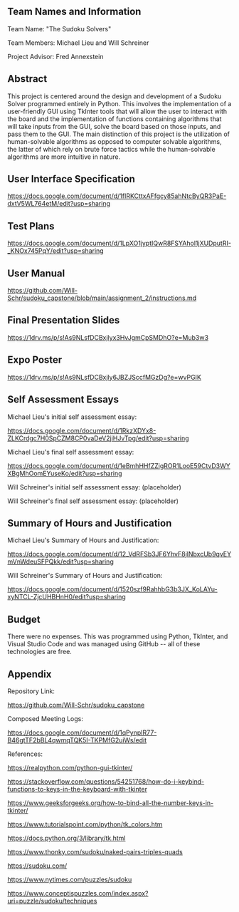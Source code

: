 ## Team Names and Information
Team Name: "The Sudoku Solvers"


Team Members: Michael Lieu and Will Schreiner


Project Advisor: Fred Annexstein

## Abstract
This project is centered around the design and development of a Sudoku Solver programmed entirely in Python. This involves the implementation 
of a user-friendly GUI using TkInter tools that will allow the user to interact with the board and the implementation of functions containing 
algorithms that will take inputs from the GUI, solve the board based on those inputs, and pass them to the GUI. The main distinction of this 
project is the utilization of human-solvable algorithms as opposed to computer solvable algorithms, the latter of which rely on brute force 
tactics while the human-solvable algorithms are more intuitive in nature.

## User Interface Specification
https://docs.google.com/document/d/1fIRKCttxAFfgcy85ahNtcByQR3PaE-dxtV5WL764etM/edit?usp=sharing

## Test Plans
https://docs.google.com/document/d/1LpXO1jyptIQwR8FSYAhol1jXUDputRI-_KNOx745PqY/edit?usp=sharing

## User Manual
https://github.com/Will-Schr/sudoku_capstone/blob/main/assignment_2/instructions.md

## Final Presentation Slides
https://1drv.ms/p/s!As9NLsfDCBxjlyx3HvJgmCpSMDhO?e=Mub3w3

## Expo Poster
https://1drv.ms/p/s!As9NLsfDCBxjly6JBZJSccfMGzDg?e=wvPGIK

## Self Assessment Essays
Michael Lieu's initial self assessment essay:

https://docs.google.com/document/d/1RkzXDYx8-ZLKCrdgc7H0SpCZM8CP0vaDeV2jiHJvTpg/edit?usp=sharing

Michael Lieu's final self assessment essay:

https://docs.google.com/document/d/1eBmhHHfZZigROR1LooE59CtvD3WYXBgMhOomEYuseKo/edit?usp=sharing

Will Schreiner's initial self assessment essay:
(placeholder)

Will Schreiner's final self assessment essay:
(placeholder)

## Summary of Hours and Justification

Michael Lieu's Summary of Hours and Justification:

https://docs.google.com/document/d/12_VdRFSb3JF6YhvF8jlNbxcUb9qvEYmVnWdeuSFPQkk/edit?usp=sharing

Will Schreiner's Summary of Hours and Justification:

https://docs.google.com/document/d/1520szf9RahhbG3b3JX_KoLAYu-xyNTCL-ZjcUHBHnH0/edit?usp=sharing

## Budget
There were no expenses. This was programmed using Python, TkInter, and Visual Studio Code and was managed using GitHub -- all of these technologies are free.

## Appendix
Repository Link:

https://github.com/Will-Schr/sudoku_capstone


Composed Meeting Logs:

https://docs.google.com/document/d/1qPynpIR77-B46gtTF2bBL4qwmqTQK5I-TKPMfG2uiWs/edit

References:

https://realpython.com/python-gui-tkinter/


https://stackoverflow.com/questions/54251768/how-do-i-keybind-functions-to-keys-in-the-keyboard-with-tkinter


https://www.geeksforgeeks.org/how-to-bind-all-the-number-keys-in-tkinter/


https://www.tutorialspoint.com/python/tk_colors.htm


https://docs.python.org/3/library/tk.html


https://www.thonky.com/sudoku/naked-pairs-triples-quads


https://sudoku.com/


https://www.nytimes.com/puzzles/sudoku


https://www.conceptispuzzles.com/index.aspx?uri=puzzle/sudoku/techniques
